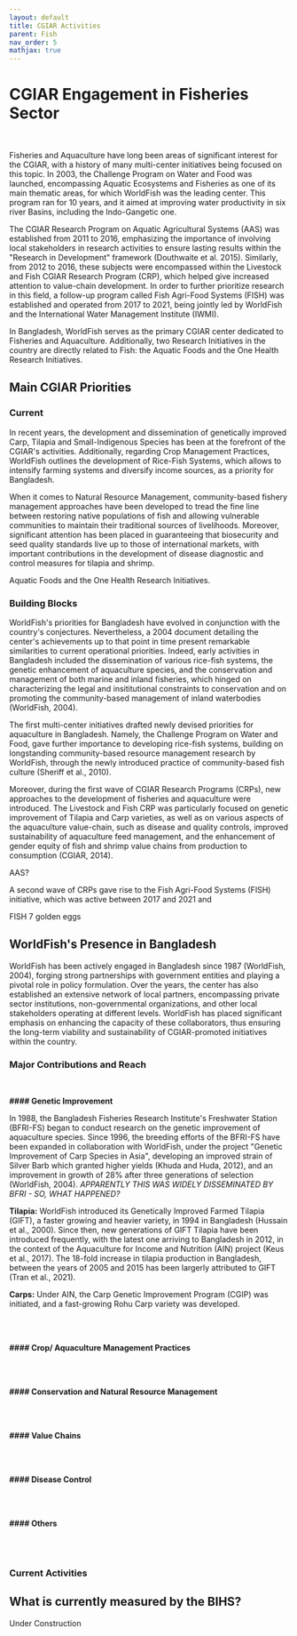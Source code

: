 ```yaml
---
layout: default
title: CGIAR Activities
parent: Fish
nav_order: 5
mathjax: true
---
```

# CGIAR Engagement in Fisheries Sector
<br>

Fisheries and Aquaculture have long been areas of significant interest for the CGIAR, with a history of many multi-center initiatives being focused on this topic. In 2003, the Challenge Program on Water and Food was launched, encompassing Aquatic Ecosystems and Fisheries as one of its main thematic areas, for which WorldFish was the leading center. This program ran for 10 years, and it aimed at improving water productivity in six river Basins, including the Indo-Gangetic one. 

The CGIAR Research Program on Aquatic Agricultural Systems (AAS) was established from 2011 to 2016, emphasizing the importance of involving local stakeholders in research activities to ensure lasting results within the "Research in Development" framework (Douthwaite et al. 2015). 
Similarly, from 2012 to 2016, these subjects were encompassed within the Livestock and Fish CGIAR Research Program (CRP), which helped give increased attention to value-chain development. In order to further prioritize research in this field, a follow-up program called Fish Agri-Food Systems (FISH) was established and operated from 2017 to 2021, being jointly led by WorldFish and the International Water Management Institute (IWMI). <br>

In Bangladesh, WorldFish serves as the primary CGIAR center dedicated to Fisheries and Aquaculture. Additionally, two Research Initiatives in the country are directly related to Fish: the Aquatic Foods and the One Health Research Initiatives. 

## Main CGIAR Priorities
### Current
In recent years, the development and dissemination of genetically improved Carp, Tilapia and Small-Indigenous Species has been at the forefront of the CGIAR's activities. Additionally, regarding Crop Management Practices, WorldFish outlines the development of Rice-Fish Systems, which allows to intensify farming systems and diversify income sources, as a priority for Bangladesh. 

When it comes to Natural Resource Management, community-based fishery management approaches have been developed to tread the fine line between restoring native populations of fish and allowing vulnerable communities to maintain their traditional sources of livelihoods. Moreover, significant attention has been placed in guaranteeing that biosecurity and seed quality standards live up to those of international markets, with important contributions in the development of disease diagnostic and control measures for tilapia and shrimp.
<br>

Aquatic Foods and the One Health Research Initiatives.
<br>
### Building Blocks

WorldFish's priorities for Bangladesh have evolved in conjunction with the country's conjectures. Nevertheless, a 2004 document detailing the center's achievements up to that point in time present remarkable similarities to current operational priorities. Indeed, early activities in Bangladesh included the dissemination of various rice-fish systems, the genetic enhancement of aquaculture species, and the conservation and management of both marine and inland fisheries, which hinged on characterizing the legal and insititutional constraints to conservation and on promoting the community-based management of inland waterbodies (WorldFish, 2004).  

The first multi-center initiatives drafted newly devised priorities for aquaculture in Bangladesh. Namely, the Challenge Program on Water and Food, gave further importance to developing rice-fish systems, building on longstanding community-based resource management research by WorldFish, through the newly introduced practice of community-based fish culture (Sheriff et al., 2010).

Moreover, during the first wave of CGIAR Research Programs (CRPs), new approaches to the development of fisheries and aquaculture were introduced. The Livestock and Fish CRP was particularly focused on genetic improvement of Tilapia and Carp varieties, as well as on various aspects of the aquaculture value-chain, such as disease and quality controls, improved sustainability of aquaculture feed management, and the enhancement of gender equity of fish and shrimp value chains
from production to consumption (CGIAR, 2014).

AAS?

A second wave of CRPs gave rise to the Fish Agri-Food Systems (FISH) initiative, which was active between 2017 and 2021 and 

FISH 7 golden eggs

## WorldFish's Presence in Bangladesh
WorldFish has been actively engaged in Bangladesh since 1987 (WorldFish, 2004), forging strong partnerships with government entities and playing a pivotal role in policy formulation. Over the years, the center has also established an extensive network of local partners, encompassing private sector institutions, non-governmental organizations, and other local stakeholders operating at different levels. WorldFish has placed significant emphasis on enhancing the capacity of these collaborators, thus ensuring the long-term viability and sustainability of CGIAR-promoted initiatives within the country.

### Major Contributions and Reach
<br>

<b>#### Genetic Improvement</b>

In 1988, the Bangladesh Fisheries Research Institute's Freshwater Station (BFRI-FS) began to conduct research on the genetic improvement of aquaculture species. Since 1996, the breeding efforts of the BFRI-FS have been expanded in collaboration with WorldFish, under the project "Genetic
Improvement of Carp Species in Asia", developing an improved strain of Silver Barb which granted higher yields (Khuda and Huda, 2012), and an improvement in growth of 28% after three generations of selection (WorldFish, 2004). *APPARENTLY THIS WAS WIDELY DISSEMINATED BY BFRI - SO, WHAT HAPPENED?*
<br>

<b>Tilapia:</b> WorldFish introduced its Genetically Improved Farmed Tilapia (GIFT), a faster growing and heavier variety, in 1994 in Bangladesh (Hussain et al., 2000). Since then, new generations of GIFT Tilapia have been introduced frequently, with the latest one arriving to Bangladesh in 2012, in the context of the Aquaculture for Income and Nutrition (AIN) project (Keus et al., 2017). The 18-fold increase in tilapia production in Bangladesh, between the years of 2005 and 2015 has been largerly attributed to GIFT (Tran et al., 2021).
<br>

<b>Carps:</b> Under AIN, the Carp Genetic Improvement Program (CGIP) was initiated, and a fast-growing Rohu Carp variety was developed.

<br>

<br>

<b>#### Crop/ Aquaculture Management Practices</b>

<br>

<br>

<b>#### Conservation and Natural Resource Management</b>

<br>

<br>

<b>#### Value Chains</b>

<br>

<br>

<b>#### Disease Control</b>

<br>

<br>

<b>#### Others</b>

<br>

<br>

### Current Activities




## What is currently measured by the BIHS?
Under Construction
